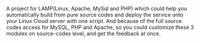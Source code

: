 A project for LAMP(Linux, Apache, MySql and PHP) which could help you automatically build from pure source codes and deploy the service onto your Linux Cloud server with one script. And because of the full source codes access for MySQL, PHP and Apache, so you could customize these 3 modules on source-codes level, and get the feedback at once.
